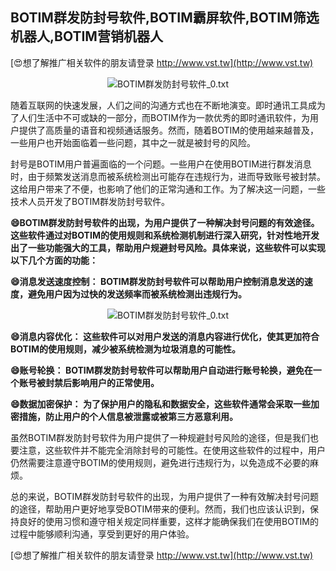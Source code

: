 ## **BOTIM群发防封号软件,BOTIM霸屏软件,BOTIM筛选机器人,BOTIM营销机器人**

[😍想了解推广相关软件的朋友请登录 http://www.vst.tw](http://www.vst.tw)

 <center><img src="https://vst.tw/MP4/tuiguang/png/5.png" alt="BOTIM群发防封号软件_0.txt"></center>

随着互联网的快速发展，人们之间的沟通方式也在不断地演变。即时通讯工具成为了人们生活中不可或缺的一部分，而BOTIM作为一款优秀的即时通讯软件，为用户提供了高质量的语音和视频通话服务。然而，随着BOTIM的使用越来越普及，一些用户也开始面临着一些问题，其中之一就是被封号的风险。

封号是BOTIM用户普遍面临的一个问题。一些用户在使用BOTIM进行群发消息时，由于频繁发送消息而被系统检测出可能存在违规行为，进而导致账号被封禁。这给用户带来了不便，也影响了他们的正常沟通和工作。为了解决这一问题，一些技术人员开发了BOTIM群发防封号软件。

**😄BOTIM群发防封号软件的出现，为用户提供了一种解决封号问题的有效途径。这些软件通过对BOTIM的使用规则和系统检测机制进行深入研究，针对性地开发出了一些功能强大的工具，帮助用户规避封号风险。具体来说，这些软件可以实现以下几个方面的功能：**

**😄消息发送速度控制： BOTIM群发防封号软件可以帮助用户控制消息发送的速度，避免用户因为过快的发送频率而被系统检测出违规行为。**

 <center><img src="https://vst.tw/MP4/tuiguang/png/7.png" alt="BOTIM群发防封号软件_0.txt"></center>

**😄消息内容优化： 这些软件可以对用户发送的消息内容进行优化，使其更加符合BOTIM的使用规则，减少被系统检测为垃圾消息的可能性。**

**😄账号轮换： BOTIM群发防封号软件可以帮助用户自动进行账号轮换，避免在一个账号被封禁后影响用户的正常使用。**

**😄数据加密保护： 为了保护用户的隐私和数据安全，这些软件通常会采取一些加密措施，防止用户的个人信息被泄露或被第三方恶意利用。**

虽然BOTIM群发防封号软件为用户提供了一种规避封号风险的途径，但是我们也要注意，这些软件并不能完全消除封号的可能性。在使用这些软件的过程中，用户仍然需要注意遵守BOTIM的使用规则，避免进行违规行为，以免造成不必要的麻烦。

总的来说，BOTIM群发防封号软件的出现，为用户提供了一种有效解决封号问题的途径，帮助用户更好地享受BOTIM带来的便利。然而，我们也应该认识到，保持良好的使用习惯和遵守相关规定同样重要，这样才能确保我们在使用BOTIM的过程中能够顺利沟通，享受到更好的用户体验。

[😍想了解推广相关软件的朋友请登录 http://www.vst.tw](http://www.vst.tw)




